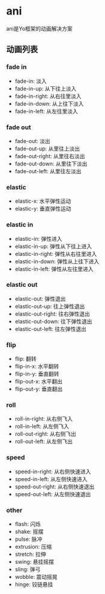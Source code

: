 # ani

ani是Yo框架的动画解决方案

## 动画列表

### fade in

* fade-in: 淡入
* fade-in-up: 从下往上淡入
* fade-in-right: 从右往里淡入
* fade-in-down: 从上往下淡入
* fade-in-left: 从左往里淡入

### fade out

* fade-out: 淡出
* fade-out-up: 从里往上淡出
* fade-out-right: 从里往右淡出
* fade-out-down: 从里往下淡出
* fade-out-left: 从里往左淡出

### elastic

* elastic-x: 水平弹性运动
* elastic-y: 垂直弹性运动

### elastic in

* elastic-in: 弹性进入
* elastic-in-up: 弹性从下往上进入
* elastic-in-right: 弹性从右往里进入
* elastic-in-down: 弹性从上往下进入
* elastic-in-left: 弹性从左往里进入

### elastic out

* elastic-out: 弹性退出
* elastic-out-up: 往上弹性退出
* elastic-out-right: 往右弹性退出
* elastic-out-down: 往下弹性退出
* elastic-out-left: 往左弹性退出

### flip

* flip: 翻转
* flip-in-x: 水平翻转
* flip-in-y: 垂直翻转
* flip-out-x: 水平翻出
* flip-out-y: 垂直翻出

### roll

* roll-in-right: 从右侧飞入
* roll-in-left: 从左侧飞入
* roll-out-right: 从右侧飞出
* roll-out-left: 从左侧飞出

### speed

* speed-in-right: 从右侧快速进入
* speed-in-left: 从左侧快速进入
* speed-out-right: 从右侧快速退出
* speed-out-left: 从左侧快速退出

### other

* flash: 闪烁
* shake: 摇摆
* pulse: 脉冲
* extrusion: 压缩
* stretch: 拉伸
* swing: 悬挂摇摆
* sling: 弹弓
* wobble: 震动摇晃
* hinge: 铰链悬挂